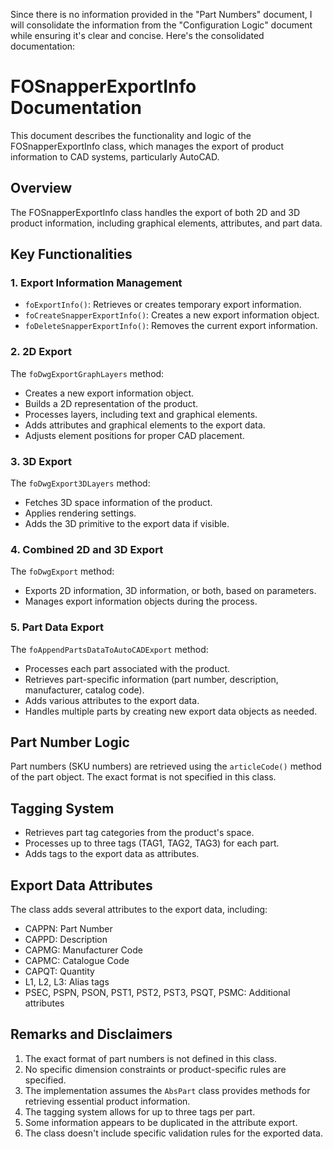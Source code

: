 Since there is no information provided in the "Part Numbers" document, I will consolidate the information from the "Configuration Logic" document while ensuring it's clear and concise. Here's the consolidated documentation:

# FOSnapperExportInfo Documentation

This document describes the functionality and logic of the FOSnapperExportInfo class, which manages the export of product information to CAD systems, particularly AutoCAD.

## Overview

The FOSnapperExportInfo class handles the export of both 2D and 3D product information, including graphical elements, attributes, and part data.

## Key Functionalities

### 1. Export Information Management

- `foExportInfo()`: Retrieves or creates temporary export information.
- `foCreateSnapperExportInfo()`: Creates a new export information object.
- `foDeleteSnapperExportInfo()`: Removes the current export information.

### 2. 2D Export

The `foDwgExportGraphLayers` method:
- Creates a new export information object.
- Builds a 2D representation of the product.
- Processes layers, including text and graphical elements.
- Adds attributes and graphical elements to the export data.
- Adjusts element positions for proper CAD placement.

### 3. 3D Export

The `foDwgExport3DLayers` method:
- Fetches 3D space information of the product.
- Applies rendering settings.
- Adds the 3D primitive to the export data if visible.

### 4. Combined 2D and 3D Export

The `foDwgExport` method:
- Exports 2D information, 3D information, or both, based on parameters.
- Manages export information objects during the process.

### 5. Part Data Export

The `foAppendPartsDataToAutoCADExport` method:
- Processes each part associated with the product.
- Retrieves part-specific information (part number, description, manufacturer, catalog code).
- Adds various attributes to the export data.
- Handles multiple parts by creating new export data objects as needed.

## Part Number Logic

Part numbers (SKU numbers) are retrieved using the `articleCode()` method of the part object. The exact format is not specified in this class.

## Tagging System

- Retrieves part tag categories from the product's space.
- Processes up to three tags (TAG1, TAG2, TAG3) for each part.
- Adds tags to the export data as attributes.

## Export Data Attributes

The class adds several attributes to the export data, including:
- CAPPN: Part Number
- CAPPD: Description
- CAPMG: Manufacturer Code
- CAPMC: Catalogue Code
- CAPQT: Quantity
- L1, L2, L3: Alias tags
- PSEC, PSPN, PSON, PST1, PST2, PST3, PSQT, PSMC: Additional attributes

## Remarks and Disclaimers

1. The exact format of part numbers is not defined in this class.
2. No specific dimension constraints or product-specific rules are specified.
3. The implementation assumes the `AbsPart` class provides methods for retrieving essential product information.
4. The tagging system allows for up to three tags per part.
5. Some information appears to be duplicated in the attribute export.
6. The class doesn't include specific validation rules for the exported data.